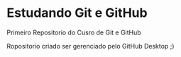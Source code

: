 # Estudando Git e GitHub
 Primeiro Repositorio do Cusro de Git e GitHub

 Ropositorio criado ser gerenciado pelo GitHub Desktop ;)

